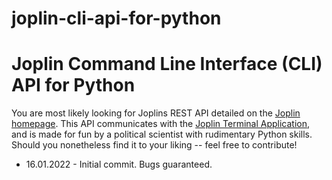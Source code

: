 # joplin-cli-api-for-python

# Joplin Command Line Interface (CLI) API for Python
You are most likely looking for Joplins REST API detailed on the [Joplin homepage](https://joplinapp.org/api/references/rest_api/). This API communicates with the [Joplin Terminal Application](https://joplinapp.org/terminal/), and is made for fun by a political scientist with rudimentary Python skills. Should you nonetheless find it to your liking -- feel free to contribute!

- 16.01.2022 - Initial commit. Bugs guaranteed.
